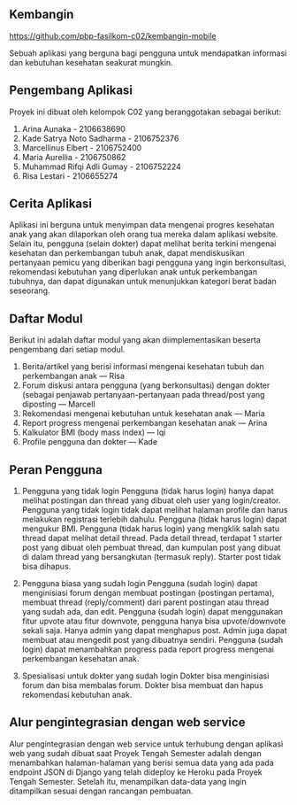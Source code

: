 ## Kembangin

https://github.com/pbp-fasilkom-c02/kembangin-mobile

Sebuah aplikasi yang berguna bagi pengguna untuk mendapatkan informasi dan kebutuhan kesehatan seakurat mungkin.

## Pengembang Aplikasi

Proyek ini dibuat oleh kelompok C02 yang beranggotakan sebagai berikut:

1. Arina Aunaka - 2106638690
2. Kade Satrya Noto Sadharma - 2106752376
3. Marcellinus Elbert - 2106752400
4. Maria Aurellia - 2106750862
5. Muhammad Rifqi Adli Gumay - 2106752224
6. Risa Lestari - 2106655274

## Cerita Aplikasi

Aplikasi ini berguna untuk menyimpan data mengenai progres kesehatan anak yang akan dilaporkan oleh orang tua mereka dalam aplikasi website. Selain itu, pengguna (selain dokter) dapat melihat berita terkini mengenai kesehatan dan perkembangan tubuh anak, dapat mendiskusikan pertanyaan pemicu yang diberikan bagi pengguna yang ingin berkonsultasi, rekomendasi kebutuhan yang diperlukan anak untuk perkembangan tubuhnya, dan dapat digunakan untuk menunjukkan kategori berat badan seseorang.

## Daftar Modul

Berikut ini adalah daftar modul yang akan diimplementasikan beserta pengembang dari setiap modul.

1. Berita/artikel yang berisi informasi mengenai kesehatan tubuh dan perkembangan anak — Risa
2. Forum diskusi antara pengguna (yang berkonsultasi) dengan dokter (sebagai penjawab pertanyaan-pertanyaan pada thread/post yang diposting — Marcell
3. Rekomendasi mengenai kebutuhan untuk kesehatan anak — Maria
4. Report progress mengenai perkembangan kesehatan anak — Arina
5. Kalkulator BMI (body mass index) — Iqi
6. Profile pengguna dan dokter — Kade

## Peran Pengguna

1. Pengguna yang tidak login
   Pengguna (tidak harus login) hanya dapat melihat postingan dan thread yang dibuat oleh user yang login/creator.
   Pengguna yang tidak login tidak dapat melihat halaman profile dan harus melakukan registrasi terlebih dahulu.
   Pengguna (tidak harus login) dapat mengukur BMI.
   Pengguna (tidak harus login) yang mengklik salah satu thread dapat melihat detail thread. Pada detail thread, terdapat 1 starter post yang dibuat oleh pembuat thread, dan kumpulan post yang dibuat di dalam thread yang bersangkutan (termasuk reply). Starter post tidak bisa dihapus.

2. Pengguna biasa yang sudah login
   Pengguna (sudah login) dapat menginisiasi forum dengan membuat postingan (postingan pertama), membuat thread (reply/comment) dari parent postingan atau thread yang sudah ada, dan edit.
   Pengguna (sudah login) dapat menggunakan fitur upvote atau fitur downvote, pengguna hanya bisa upvote/downvote sekali saja.
   Hanya admin yang dapat menghapus post. Admin juga dapat membuat atau mengedit post yang dibuatnya sendiri.
   Pengguna (sudah login) dapat menambahkan progress pada report progress mengenai perkembangan kesehatan anak.

3. Spesialisasi untuk dokter yang sudah login
   Dokter bisa menginisiasi forum dan bisa membalas forum.
   Dokter bisa membuat dan hapus rekomendasi kebutuhan anak.

## Alur pengintegrasian dengan web service

Alur pengintegrasian dengan web service untuk terhubung dengan aplikasi web yang sudah dibuat saat Proyek Tengah Semester adalah dengan menambahkan halaman-halaman yang berisi semua data yang ada pada endpoint JSON di Django yang telah dideploy ke Heroku pada Proyek Tengah Semester. Setelah itu, menampilkan data-data yang ingin ditampilkan sesuai dengan rancangan pembuatan.
